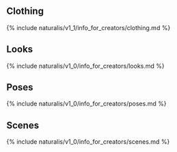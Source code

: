 ## Clothing

{% include naturalis/v1_1/info_for_creators/clothing.md %}

## Looks

{% include naturalis/v1_0/info_for_creators/looks.md %}

## Poses

{% include naturalis/v1_0/info_for_creators/poses.md %}

## Scenes

{% include naturalis/v1_0/info_for_creators/scenes.md %}
